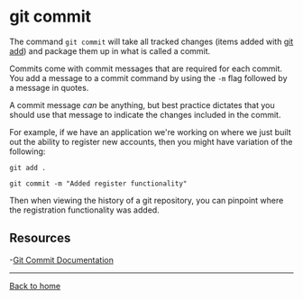 # git commit

The command `git commit` will take all tracked changes (items added with [git add](./Add.md)) and package them up in what is called a commit.

Commits come with commit messages that are required for each commit. You add a message to a commit command by using the `-m` flag followed by a message in quotes. 

A commit message _can_ be anything, but best practice dictates that you should use that message to indicate the changes included in the commit.

For example, if we have an application we're working on where we just built out the ability to register new accounts, then you might have variation of the following:
```
git add .

git commit -m "Added register functionality"
```

Then when viewing the history of a git repository, you can pinpoint where the registration functionality was added.

## Resources
-[Git Commit Documentation](https://git-scm.com/docs/git-commit)

---

[Back to home](../README.md)